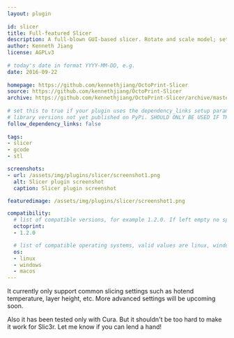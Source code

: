 ```yaml
---
layout: plugin
    
id: slicer
title: Full-featured Slicer
description: A full-blown GUI-based slicer. Rotate and scale model; set layer height and other critical parameters.
author: Kenneth Jiang
license: AGPLv3
    
# today's date in format YYYY-MM-DD, e.g.
date: 2016-09-22
    
homepage: https://github.com/kennethjiang/OctoPrint-Slicer
source: https://github.com/kennethjiang/OctoPrint-Slicer
archive: https://github.com/kennethjiang/OctoPrint-Slicer/archive/master.zip
    
# set this to true if your plugin uses the dependency_links setup parameter to include
# library versions not yet published on PyPi. SHOULD ONLY BE USED IF THERE IS NO OTHER OPTION!
follow_dependency_links: false
    
tags:
- slicer
- gcode
- stl

screenshots: 
- url: /assets/img/plugins/slicer/screenshot1.png
  alt: Slicer plugin screenshot
  caption: Slicer plugin screenshot

featuredimage: /assets/img/plugins/slicer/screenshot1.png

compatibility:
  # list of compatible versions, for example 1.2.0. If left empty no specific version requirement will be assumed
  octoprint:
  - 1.2.0

  # list of compatible operating systems, valid values are linux, windows, macos, leaving empty defaults to all
  os:
  - linux
  - windows
  - macos
---
```

    
It currently only support common slicing settings such as hotend temperature, layer height, etc. More advanced settings will be upcoming soon.

Also it has been tested only with Cura. But it shouldn't be too hard to make it work for Slic3r. Let me know if you can lend a hand!
